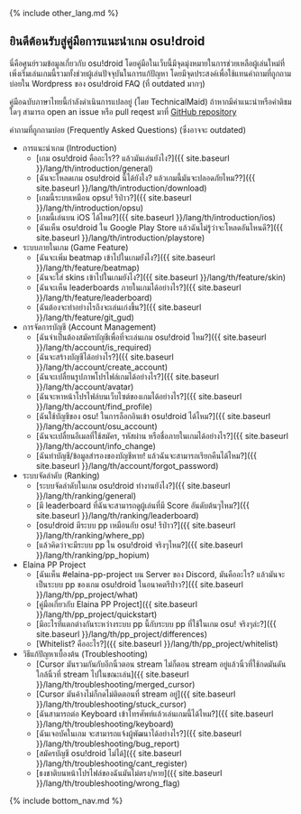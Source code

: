{% include other_lang.md %}

## ยินดีต้อนรับสู่คู่มือการแนะนำเกม osu!droid
นี่คือศูนย์รวมข้อมูลเกี่ยวกับ osu!droid โดยคู่มือในเว็บนี้มีจุดมุ่งหมายในการช่วยเหลือผู้เล่นใหม่ที่เพิ่งเริ่มเล่นเกมนี้รวมทั้งช่วยผู้เล่นปัจจุบันในการแก้ปัญหา
โดยมีจุดประสงค์เพื่อใช้แทนคำถามที่ถูกถามบ่อยใน Wordpress ของ osu!droid FAQ (ที่ outdated มากๆ)

คู่มือฉบับภาษาไทยนี้กำลังดำเนินการแปลอยู่ (โดย TechnicalMaid) ถ้าหากมีคำแนะนำหรือคำติชมใดๆ สามารถ open an issue หรือ pull reqest มาที่ [GitHub repository](https://github.com/NeroYuki/osudroid-guide)

คำถามที่ถูกถามบ่อย (Frequently Asked Questions) (ซึ่งอาจจะ outdated)

- การแนะนำเกม (Introduction)
    - [เกม osu!droid คืออะไร?? แล้วมันเล่นยังไง?]({{ site.baseurl }}/lang/th/introduction/general)
    - [ฉันจะโหลดเกม osu!droid นี้ได้ยังไง? แล้วเกมนี้มันจะปลอดภัยไหม??]({{ site.baseurl }}/lang/th/introduction/download)
    - [เกมนี้ระบบเหมือน opsu! รึป่าว?]({{ site.baseurl }}/lang/th/introduction/opsu)
    - [เกมนี้เล่นบน iOS ได้ไหม?]({{ site.baseurl }}/lang/th/introduction/ios)
    - [ฉันเห็น osu!droid ใน Google Play Store แล้วฉันไม่รู้ว่าจะโหลดอันไหนดี?]({{ site.baseurl }}/lang/th/introduction/playstore)
- ระบบภายในเกม (Game Feature)
    - [ฉันจะเพิ่ม beatmap เข้าไปในเกมยังไง?]({{ site.baseurl }}/lang/th/feature/beatmap)
    - [ฉันจะใส่ skins เข้าไปในเกมยังไง?]({{ site.baseurl }}/lang/th/feature/skin)
    - [ฉันจะเห็น leaderboards ภายในเกมได้อย่างไร?]({{ site.baseurl }}/lang/th/feature/leaderboard)
    - [ฉันต้องจะทำอย่างไรถึงจะเล่นเก่งขึ้น?]({{ site.baseurl }}/lang/th/feature/git_gud)
- การจัดการบัญชี (Account Management)
    - [ฉันจำเป็นต้องสมัครบัญชีเพื่อที่จะเล่นเกม osu!droid ไหม?]({{ site.baseurl }}/lang/th/account/is_required)
    - [ฉันจะสร้างบัญชีได้อย่างไร?]({{ site.baseurl }}/lang/th/account/create_account)
    - [ฉันจะเปลื่ยนรูปภาพโปรไฟล์เกมได้อย่างไร?]({{ site.baseurl }}/lang/th/account/avatar)
    - [ฉันจะหาหน้าโปรไฟล์บนเว็บไซต์ของเกมได้อย่างไร?]({{ site.baseurl }}/lang/th/account/find_profile)
    - [ฉันใช้บัญชีของ osu! ในการล็อกอินเข้า osu!droid ได้ไหม?]({{ site.baseurl }}/lang/th/account/osu_account)
    - [ฉันจะเปลื่ยนอีเมลที่ใช้สมัคร, รหัสผ่าน หรือชื่อภายในเกมได้อย่างไร?]({{ site.baseurl }}/lang/th/account/info_change)
    - [ฉันทำบัญชี/ข้อมูลสำรองของบัญชีหาย! แล้วฉันจะสามารถเรียกคืนได้ไหม?]({{ site.baseurl }}/lang/th/account/forgot_password)
- ระบบจัดลำดับ (Ranking)
    - [ระบบจัดลำดับในเกม osu!droid ทำงานยังไง?]({{ site.baseurl }}/lang/th/ranking/general)
    - [มี leaderboard ที่ฉันจะสามารถดูผู้เล่นที่มี Score อันดับต้นๆไหม?]({{ site.baseurl }}/lang/th/ranking/leaderboard)
    - [osu!droid มีระบบ pp เหมือนกับ osu! รึป่าว?]({{ site.baseurl }}/lang/th/ranking/where_pp)
    - [แล้วคิดว่าจะมีระบบ pp ใน osu!droid จริงๆไหม?]({{ site.baseurl }}/lang/th/ranking/pp_hopium)
- Elaina PP Project
    - [ฉันเห็น #elaina-pp-project บน Server ของ Discord, มันคืออะไร? แล้วมันจะเป็นระบบ pp ของเกม osu!droid ในอนาคตรึป่าว?]({{ site.baseurl }}/lang/th/pp_project/what)
    - [คู่มือเกี่ยวกับ Elaina PP Project]({{ site.baseurl }}/lang/th/pp_project/quickstart)
    - [มีอะไรที่แตกต่างกันระหว่างระบบ pp นี้กับระบบ pp ที่ใช้ในเกม osu! จริงๆล่ะ?]({{ site.baseurl }}/lang/th/pp_project/differences)
    - [Whitelist? คืออะไร?]({{ site.baseurl }}/lang/th/pp_project/whitelist)
- วิธีแก้ปัญหาเบื้องต้น (Troubleshooting)
    - [Cursor มันรวมกันกับอีกนิ้วตอน stream ไม่ก็ตอน stream อยู่แล้วนิ้วที่ใช้กดมันดันใกล้นิ้วที่ stream ไปในขณะเล่น]({{ site.baseurl }}/lang/th/troubleshooting/merged_cursor)
    - [Cursor มันค้างไม่ก็กดไม่ติดตอนที่ stream อยู่]({{ site.baseurl }}/lang/th/troubleshooting/stuck_cursor)
    - [ฉันสามารถต่อ Keyboard เข้าโทรศัพท์แล้วเล่นเกมนี้ได้ไหม?]({{ site.baseurl }}/lang/th/troubleshooting/keyboard)
    - [ฉันเจอบัคในเกม จะสามารถแจ้งผู้พัฒนาได้อย่างไร?]({{ site.baseurl }}/lang/th/troubleshooting/bug_report)
    - [สมัครบัญชี osu!droid ไม่ได้]({{ site.baseurl }}/lang/th/troubleshooting/cant_register)
    - [ธงชาติบนหน้าโปรไฟล์ของฉันมันไม่ตรง/หาย]({{ site.baseurl }}/lang/th/troubleshooting/wrong_flag)

{% include bottom_nav.md %}
